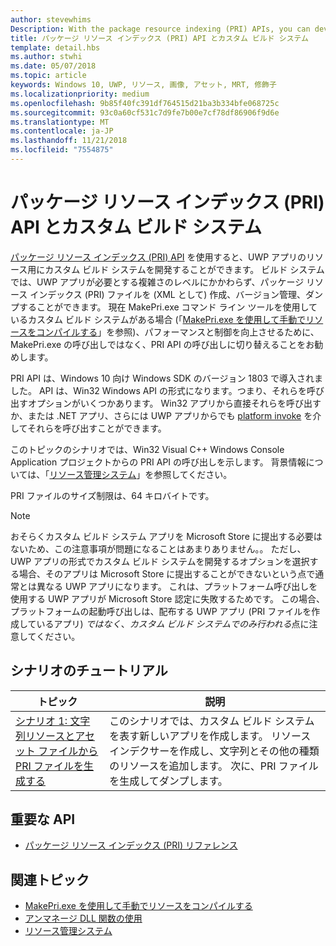 ```yaml
---
author: stevewhims
Description: With the package resource indexing (PRI) APIs, you can develop a custom build system for your UWP app's resources. The build system will be able to create, version, and dump PRI files to whatever level of complexity your UWP app needs.
title: パッケージ リソース インデックス (PRI) API とカスタム ビルド システム
template: detail.hbs
ms.author: stwhi
ms.date: 05/07/2018
ms.topic: article
keywords: Windows 10, UWP, リソース, 画像, アセット, MRT, 修飾子
ms.localizationpriority: medium
ms.openlocfilehash: 9b85f40fc391df764515d21ba3b334bfe068725c
ms.sourcegitcommit: 93c0a60cf531c7d9fe7b00e7cf78df86906f9d6e
ms.translationtype: MT
ms.contentlocale: ja-JP
ms.lasthandoff: 11/21/2018
ms.locfileid: "7554875"
---
```

# <a name="package-resource-indexing-pri-apis-and-custom-build-systems"></a>パッケージ リソース インデックス (PRI) API とカスタム ビルド システム
[パッケージ リソース インデックス (PRI) API](https://msdn.microsoft.com/library/windows/desktop/mt845690) を使用すると、UWP アプリのリソース用にカスタム ビルド システムを開発することができます。 ビルド システムでは、UWP アプリが必要とする複雑さのレベルにかかわらず、パッケージ リソース インデックス (PRI) ファイルを (XML として) 作成、バージョン管理、ダンプすることができます。 現在 MakePri.exe コマンド ライン ツールを使用しているカスタム ビルド システムがある場合 (「[MakePri.exe を使用して手動でリソースをコンパイルする](makepri-exe-command-options.md)」を参照)、パフォーマンスと制御を向上させるために、MakePri.exe の呼び出しではなく、PRI API の呼び出しに切り替えることをお勧めします。

PRI API は、Windows 10 向け Windows SDK のバージョン 1803 で導入されました。 API は、Win32 Windows API の形式になります。つまり、それらを呼び出すオプションがいくつかあります。 Win32 アプリから直接それらを呼び出すか、または .NET アプリ、さらには UWP アプリからでも [platform invoke](/dotnet/framework/interop/consuming-unmanaged-dll-functions?branch=live) を介してそれらを呼び出すことができます。

このトピックのシナリオでは、Win32 Visual C++ Windows Console Application プロジェクトからの PRI API の呼び出しを示します。 背景情報については、「[リソース管理システム](resource-management-system.md)」を参照してください。

PRI ファイルのサイズ制限は、64 キロバイトです。

> [!NOTE]
> おそらくカスタム ビルド システム アプリを Microsoft Store に提出する必要はないため、この注意事項が問題になることはあまりありません。。 ただし、UWP アプリの形式でカスタム ビルド システムを開発するオプションを選択する場合、そのアプリは Microsoft Store に提出することができないという点で通常とは異なる UWP アプリになります。 これは、プラットフォーム呼び出しを使用する UWP アプリが Microsoft Store 認定に失敗するためです。 この場合、プラットフォームの起動呼び出しは、配布する UWP アプリ (PRI ファイルを作成しているアプリ) *ではなく*、*カスタム ビルド システムでのみ行われる*点に注意してください。

## <a name="scenario-walkthroughs"></a>シナリオのチュートリアル
|トピック|説明|
|-|-|
|[シナリオ 1: 文字列リソースとアセット ファイルから PRI ファイルを生成する](pri-apis-scenario-1.md)|このシナリオでは、カスタム ビルド システムを表す新しいアプリを作成します。 リソース インデクサーを作成し、文字列とその他の種類のリソースを追加します。 次に、PRI ファイルを生成してダンプします。|

## <a name="important-apis"></a>重要な API
* [パッケージ リソース インデックス (PRI) リファレンス](https://msdn.microsoft.com/library/windows/desktop/mt845690)

## <a name="related-topics"></a>関連トピック
* [MakePri.exe を使用して手動でリソースをコンパイルする](makepri-exe-command-options.md)
* [アンマネージ DLL 関数の使用](/dotnet/framework/interop/consuming-unmanaged-dll-functions?branch=live)
* [リソース管理システム](resource-management-system.md)
